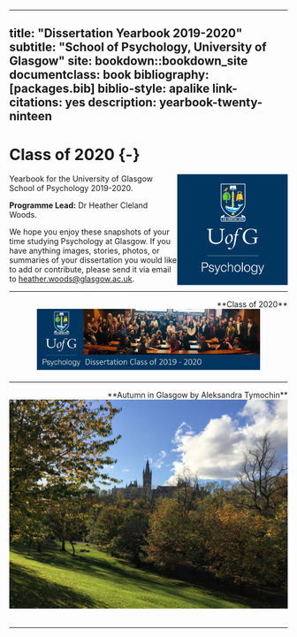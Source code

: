 
--- 
title: "Dissertation Yearbook 2019-2020"
subtitle: "School of Psychology, University of Glasgow"
site: bookdown::bookdown_site
documentclass: book
bibliography: [packages.bib]
biblio-style: apalike
link-citations: yes
description: yearbook-twenty-ninteen
---



# Class of 2020 {-}

<img src="images/SchoolBadge.png" style="width: 200px; float: right;">

Yearbook for the University of Glasgow School of Psychology 2019-2020. 

**Programme Lead:** Dr Heather Cleland Woods.

We hope you enjoy these snapshots of your time studying Psychology at Glasgow. If you have anything images, stories, photos, or summaries of your dissertation you would like to add or contribute, please send it via email to [heather.woods@glasgow.ac.uk](mailto:heather.woods@glasgow.ac.uk).

---

<div align = "center">
<span style = "float: right;">**Class of 2020**</span>
<br>
<img height = "80%" width = "80%" src="images/dissertationBanner.JPG">
<br>
</div>

---

<div>
<span style = "float: right;">**Autumn in Glasgow by Aleksandra Tymochin**</span>
<br>
<img src="images/AleksandraTymochin.png"> 
</div>

<div>
<br>
</div>

---
